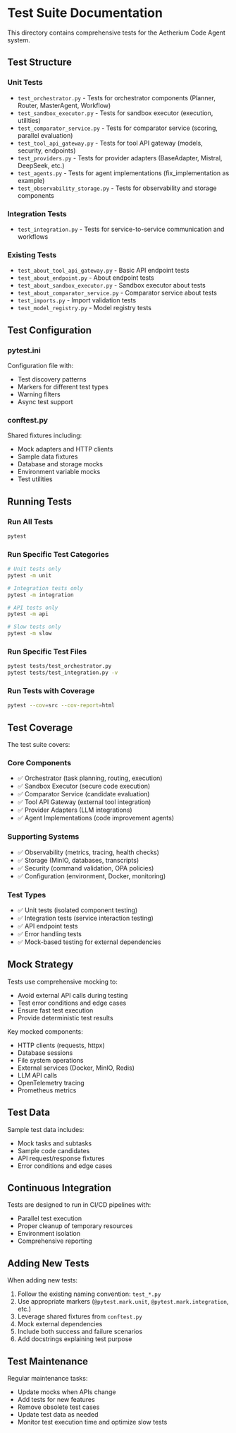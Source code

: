 # Test Suite Documentation

This directory contains comprehensive tests for the Aetherium Code Agent system.

## Test Structure

### Unit Tests

- `test_orchestrator.py` - Tests for orchestrator components (Planner, Router, MasterAgent, Workflow)
- `test_sandbox_executor.py` - Tests for sandbox executor (execution, utilities)
- `test_comparator_service.py` - Tests for comparator service (scoring, parallel evaluation)
- `test_tool_api_gateway.py` - Tests for tool API gateway (models, security, endpoints)
- `test_providers.py` - Tests for provider adapters (BaseAdapter, Mistral, DeepSeek, etc.)
- `test_agents.py` - Tests for agent implementations (fix_implementation as example)
- `test_observability_storage.py` - Tests for observability and storage components

### Integration Tests

- `test_integration.py` - Tests for service-to-service communication and workflows

### Existing Tests

- `test_about_tool_api_gateway.py` - Basic API endpoint tests
- `test_about_endpoint.py` - About endpoint tests
- `test_about_sandbox_executor.py` - Sandbox executor about tests
- `test_about_comparator_service.py` - Comparator service about tests
- `test_imports.py` - Import validation tests
- `test_model_registry.py` - Model registry tests

## Test Configuration

### pytest.ini

Configuration file with:

- Test discovery patterns
- Markers for different test types
- Warning filters
- Async test support

### conftest.py

Shared fixtures including:

- Mock adapters and HTTP clients
- Sample data fixtures
- Database and storage mocks
- Environment variable mocks
- Test utilities

## Running Tests

### Run All Tests

```bash
pytest
```

### Run Specific Test Categories

```bash
# Unit tests only
pytest -m unit

# Integration tests only
pytest -m integration

# API tests only
pytest -m api

# Slow tests only
pytest -m slow
```

### Run Specific Test Files

```bash
pytest tests/test_orchestrator.py
pytest tests/test_integration.py -v
```

### Run Tests with Coverage

```bash
pytest --cov=src --cov-report=html
```

## Test Coverage

The test suite covers:

### Core Components

- ✅ Orchestrator (task planning, routing, execution)
- ✅ Sandbox Executor (secure code execution)
- ✅ Comparator Service (candidate evaluation)
- ✅ Tool API Gateway (external tool integration)
- ✅ Provider Adapters (LLM integrations)
- ✅ Agent Implementations (code improvement agents)

### Supporting Systems

- ✅ Observability (metrics, tracing, health checks)
- ✅ Storage (MinIO, databases, transcripts)
- ✅ Security (command validation, OPA policies)
- ✅ Configuration (environment, Docker, monitoring)

### Test Types

- ✅ Unit tests (isolated component testing)
- ✅ Integration tests (service interaction testing)
- ✅ API endpoint tests
- ✅ Error handling tests
- ✅ Mock-based testing for external dependencies

## Mock Strategy

Tests use comprehensive mocking to:

- Avoid external API calls during testing
- Test error conditions and edge cases
- Ensure fast test execution
- Provide deterministic test results

Key mocked components:

- HTTP clients (requests, httpx)
- Database sessions
- File system operations
- External services (Docker, MinIO, Redis)
- LLM API calls
- OpenTelemetry tracing
- Prometheus metrics

## Test Data

Sample test data includes:

- Mock tasks and subtasks
- Sample code candidates
- API request/response fixtures
- Error conditions and edge cases

## Continuous Integration

Tests are designed to run in CI/CD pipelines with:

- Parallel test execution
- Proper cleanup of temporary resources
- Environment isolation
- Comprehensive reporting

## Adding New Tests

When adding new tests:

1. Follow the existing naming convention: `test_*.py`
2. Use appropriate markers (`@pytest.mark.unit`, `@pytest.mark.integration`, etc.)
3. Leverage shared fixtures from `conftest.py`
4. Mock external dependencies
5. Include both success and failure scenarios
6. Add docstrings explaining test purpose

## Test Maintenance

Regular maintenance tasks:

- Update mocks when APIs change
- Add tests for new features
- Remove obsolete test cases
- Update test data as needed
- Monitor test execution time and optimize slow tests
